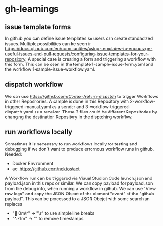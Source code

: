 # gh-learnings

## issue template forms

In github you can define issue templates so users can create standadized issues. Multiple possibilities can be seen in https://docs.github.com/en/communities/using-templates-to-encourage-useful-issues-and-pull-requests/configuring-issue-templates-for-your-repository. A special case is creating a form and triggering a workflow with this form. This can be seen in the template 1-sample-issue-form.yaml and the workflow 1-sample-issue-workflow.yaml.

## dispatch workflow
We can use https://github.com/Codex-/return-dispatch to trigger Workflows in other Repositories. A sample is done in this Repository with 2-workflow-triggered-manual.yaml as a sender and 3-workflow-triggered-dispatch.yaml as a receiver. These 2 files could be different Repositories by changing the destination Repository in the disptching workflow.

## run workflows locally

Sometimes it is necessary to run workflows locally for testing and debugging if we don´t want to produce errornous workflow runs in github.
Needed:
- Docker Environment
- act https://github.com/nektos/act

A Workflow run can be triggered via Visual Studion Code launch.json and payload.json in this repo or similar. We can copy payload for payload.json from the debug info, when running a workflow in github. We can use "View raw logs" and copy the JSON Object of the element "event" of the "github payload". This can be processed to a JSON Obejct with some search an replaces
- "\[0m\r" -> "\r" to use simple line breaks
- "^.*1m" -> "" to remove timestamps
